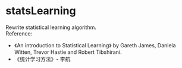 # statsLearning
Rewrite statistical learning algorithm.  
Reference:
 - 《An introduction to Statistical Learning》 by Gareth James, Daniela Witten, Trevor Hastie and Robert Tibshirani.
 - 《统计学习方法》- 李航
